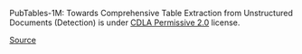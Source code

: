 PubTables-1M: Towards Comprehensive Table Extraction from Unstructured Documents (Detection) is under [CDLA Permissive 2.0](https://cdla.dev/permissive-2-0/) license.

[Source](https://huggingface.co/datasets/bsmock/pubtables-1m/blob/main/README.md)